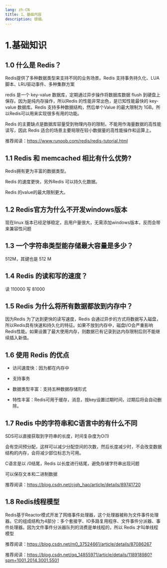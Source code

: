```yaml
---
lang: zh-CN
title: 1、基础内容
description: 很细。
---
```



# 1.基础知识

<p id="什么是Redis"></p>

## 1.0 什么是 Redis？

Redis提供了多种数据类型来支持不同的业务场景。Redis 支持事务持久化、LUA脚本、LRU驱动事件、多种集群方案

redis 是一个 key-value 数据库，定期通过异步操作将数据库数据 flush 到硬盘上保存。因为是纯内存操作，所以Redis 的性能非常出色，是已知性能最快的 key-value 数据库。Redis 支持多种数据结构，然后单个Value 的最大限制为 1GB。所以Redis可以用来实现很多有用的功能。 

Redis 的主要缺点是数据库容量受到物理内存的限制，不能用作海量数据的高性能读写，因此 Redis 适合的场景主要局限在较小数据量的高性能操作和运算上。

推荐阅读：https://www.runoob.com/redis/redis-tutorial.html

<p id="优势"></p>


## 1.1 Redis 和 memcached 相比有什么优势?

Redis拥有更为丰富的数据类型。

Redis 的速度更快，另外Redis 可以持久化数据。

Redis 的value的最大限制更大。

<p id="Windows版本"></p>


## 1.2 Redis官方为什么不开发windows版本

现在linux 版本已经足够稳定，且用户量很大，无需添加windows版本，反而会带来兼容性问题

<p id="最大容量"></p>


## 1.3 一个字符串类型能存储最大容量是多少？

512M，其键也是 512 M

<p id="读写速度"></p>


## 1.4 Redis 的读和写的速度？

读 110000 写 81000

<p id="放到内存"></p>


## 1.5 Redis 为什么将所有数据都放到内存中？

因为Redis 为了达到更快的读写速度，Redis 会通过异步的方式将数据写入磁盘，所以Redis具有快速和持久化的特征。如果不放到内存中，磁盘I/O会严重影响Redis性能。如果设置了最大使用内存，则数据已有记录到达内存限制后则不能继续插入新值。

<p id="Redis优点"></p>


## 1.6 使用 Redis 的优点

- 访问速度快：因为都在内存中

- 支持事务

- 数据类型丰富：支持五种数据存储形式

- 特性丰富：Redis可用于缓存，消息，按key设置过期时间，过期后将会自动删除。

<p id="Redis字符串和C"></p>


## 1.7 Redis 中的字符串和C语言中的有什么不同

SDS可以直接获取到字符串的长度，时间复杂度为O(1)

会有空间预分配，这样可以减少分配空间的次数，然后长度减少时，不会改变数据结构的内存，会将减少部位标志为可用。

C语言是以 /0结尾，Redis 以长度进行结尾，避免存储字符串出现问题

可以保存文本和二进制数据

推荐阅读：https://blog.csdn.net/cjqh_hao/article/details/89741720

<p id="Redis线程模型"></p>


## 1.8 Redis线程模型

Redis基于Reactor模式开发了网络事件处理器，这个处理器被称为文件事件处理器。它的组成结构为4部分：多个套接字、IO多路复用程序、文件事件分派器、事件处理器。因为文件事件分派器队列的消费是单线程的，所以 Redis 才叫单线程模型

推荐阅读：https://blog.csdn.net/m0_37524661/article/details/87086267

推荐阅读：https://blog.csdn.net/qq_14855971/article/details/118918980?spm=1001.2014.3001.5501
